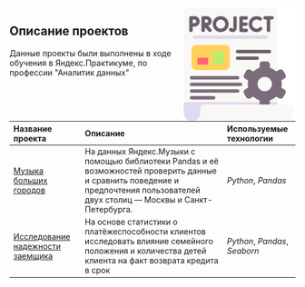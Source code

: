 <img src="project.png" width=200 align="right"/>

## Описание проектов

Данные проекты были выполнены в ходе обучения в Яндекс.Практикуме, по профессии "Аналитик данных"

| Название проекта | Описание | Используемые технологии | 
| :---------------------- | :---------------------- | :---------------------- |
|[Музыка больших городов](https://github.com/ValerieAgadzhanova/yandex_praktikum_projects/blob/330291baf42e004cd3889ef690e4b58fe8816d3e/Music%20of%20big%20cities/1.%20Music_of_big_cities.ipynb) | На данных Яндекс.Музыки c помощью библиотеки Pandas и её возможностей проверить данные и сравнить поведение и предпочтения пользователей двух столиц — Москвы и Санкт-Петербурга.| *Python*, *Pandas* |
|[Исследование надежности заемщика](https://github.com/ValerieAgadzhanova/yandex_praktikum_projects/blob/2b76a1877a026aef1e489ecc4f9719f310e70c2b/Reliability%20of%20borrowers/reliability_of_borrowers.ipynb) | На основе статистики о платёжеспособности клиентов исследовать влияние семейного положения и количества детей клиента на факт возврата кредита в срок| *Python*, *Pandas*, *Seaborn* |
